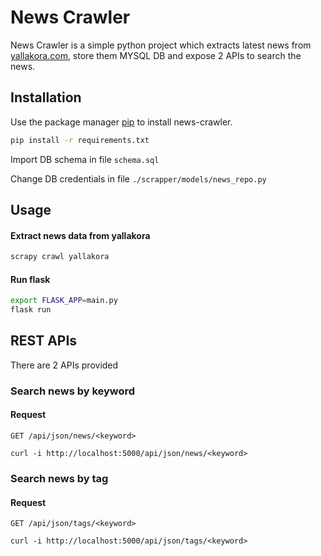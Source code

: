 # News Crawler

News Crawler is a simple python project which extracts latest news from [yallakora.com](https://yallakora.com), store them MYSQL DB and expose 2 APIs to search the news.

## Installation

Use the package manager [pip](https://pip.pypa.io/en/stable/) to install news-crawler.

```bash
pip install -r requirements.txt
```

Import DB schema in file `schema.sql`

Change DB credentials in file `./scrapper/models/news_repo.py`

## Usage

#### Extract news data from yallakora

```bash
scrapy crawl yallakora
```

#### Run flask

```bash
export FLASK_APP=main.py
flask run
```

## REST APIs

There are 2 APIs provided

### Search news by keyword

#### Request

`GET /api/json/news/<keyword>`

    curl -i http://localhost:5000/api/json/news/<keyword>

### Search news by tag

#### Request

`GET /api/json/tags/<keyword>`

    curl -i http://localhost:5000/api/json/tags/<keyword>
